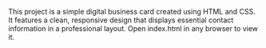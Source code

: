 This project is a simple digital business card created using HTML and CSS. It features a clean, responsive design that displays essential contact information in a professional layout. Open index.html in any browser to view it.
